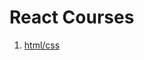 # React Courses

1. [html/css](https://github.com/BattleWarriorXXL/react_courses/tree/main/html-css)
